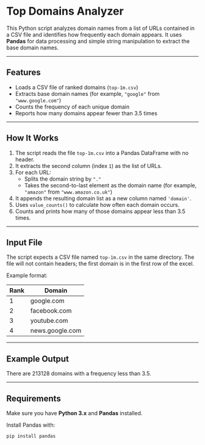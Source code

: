 # Top Domains Analyzer

This Python script analyzes domain names from a list of URLs contained in a CSV file and identifies how frequently each domain appears. It uses **Pandas** for data processing and simple string manipulation to extract the base domain names.

---

## Features

- Loads a CSV file of ranked domains (`top-1m.csv`)
- Extracts base domain names (for example, `"google"` from `"www.google.com"`)
- Counts the frequency of each unique domain
- Reports how many domains appear fewer than 3.5 times

---

## How It Works

1. The script reads the file `top-1m.csv` into a Pandas DataFrame with no header.  
2. It extracts the second column (index `1`) as the list of URLs.  
3. For each URL:
   - Splits the domain string by `"."`
   - Takes the second-to-last element as the domain name (for example, `"amazon"` from `"www.amazon.co.uk"`)
4. It appends the resulting domain list as a new column named `'domain'`.
5. Uses `value_counts()` to calculate how often each domain occurs.
6. Counts and prints how many of those domains appear less than 3.5 times.

---
## Input File

The script expects a CSV file named `top-1m.csv` in the same directory. The file will not contain headers; the first domain is in the first row of the excel.

Example format:

| Rank | Domain          |
|------|----------------|
| 1    | google.com     |
| 2    | facebook.com   |
| 3    | youtube.com    |
| 4    | news.google.com|

---

## Example Output

There are 213128 domains with a frequency less than 3.5.

---

## Requirements

Make sure you have **Python 3.x** and **Pandas** installed.

Install Pandas with:

```bash
pip install pandas

